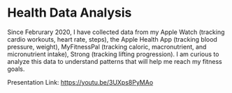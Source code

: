 # Health Data Analysis

Since Februrary 2020, I have collected data from my Apple Watch (tracking cardio workouts, heart rate, steps), the Apple Health App (tracking blood pressure, weight), MyFitnessPal (tracking caloric, macronutrient, and micronutrient intake), Strong (tracking lifting progression). I am curious to analyze this data to understand patterns that will help me reach my fitness goals.

Presentation Link: https://youtu.be/3UXps8PyMAo
